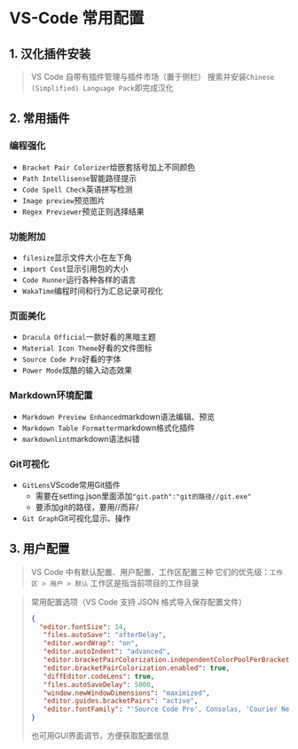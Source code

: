 # VS-Code 常用配置

## 1. 汉化插件安装
>
> VS Code 自带有插件管理与插件市场（置于侧栏）
> 搜索并安装`Chinese (Simplified) Language Pack`即完成汉化

## 2. 常用插件

### 编程强化

* `Bracket Pair Colorizer`给嵌套括号加上不同颜色
* `Path Intellisense`智能路径提示
* `Code Spell Check`英语拼写检测
* `Image preview`预览图片
* `Regex Previewer`预览正则选择结果

### 功能附加

* `filesize`显示文件大小在左下角
* `import Cost`显示引用包的大小
* `Code Runner`运行各种各样的语言
* `WakaTime`编程时间和行为汇总记录可视化

### 页面美化

* `Dracula Official`一款好看的黑暗主题
* `Material Icon Theme`好看的文件图标
* `Source Code Pro`好看的字体
* `Power Mode`炫酷的输入动态效果

### Markdown环境配置

* `Markdown Preview Enhanced`markdown语法编辑、预览
* `Markdown Table Formatter`markdown格式化插件
* `markdownlint`markdown语法纠错

### Git可视化

* `GitLens`VScode常用Git插件
  * 需要在setting.json里面添加`"git.path":"git的路径//git.exe"`
  * 要添加git的路径，要用//而非/
* `Git Graph`Git可视化显示、操作

## 3. 用户配置
>
> VS Code 中有默认配置、用户配置、工作区配置三种
> 它们的优先级：`工作区 > 用户 > 默认`
> 工作区是指当前项目的工作目录  

> 常用配置选项（VS Code 支持 JSON 格式导入保存配置文件）
>
> ```json
> {
>   "editor.fontSize": 14,
>    "files.autoSave": "afterDelay",
>    "editor.wordWrap": "on",
>    "editor.autoIndent": "advanced",
>    "editor.bracketPairColorization.independentColorPoolPerBracketType": true,
>    "editor.bracketPairColorization.enabled": true,
>    "diffEditor.codeLens": true,
>    "files.autoSaveDelay": 5000,
>    "window.newWindowDimensions": "maximized",
>    "editor.guides.bracketPairs": "active",
>    "editor.fontFamily": "'Source Code Pro', Consolas, 'Courier New', monospace",
> }
> ```
>
> 也可用GUI界面调节，方便获取配置信息
